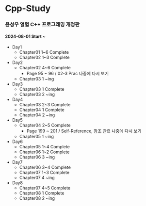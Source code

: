 # Cpp-Study

### 윤성우 열혈 C++ 프로그래밍 개정판

#### 2024-08-01 Start ~ 

- Day1
  - Chapter01 1~6 Complete
  - Chapter02 1~3 Complete
- Day2
  - Chapter02 4~6 Complete
      - Page 95 ~ 96 / 02-3 Prac 나중에 다시 보기
  - Chapter03 1 ~ing
- Day3
  - Chapter03 1 Complete
  - Chapter03 2 ~ing
- Day4
  - Chapter03 2~3 Complete
  - Chapter04 1 Complete
  - Chapter04 2 ~ing
- Day5
  - Chapter04 2~5 Complete
    - Page 199 ~ 201 / Self-Reference, 참조 관련 나중에 다시 보기
  - Chapter05 1 ~ing
- Day6
  - Chapter05 1~4 Complete
  - Chapter06 1~2 Complete
  - Chapter06 3 ~ing
- Day7
  - Chapter06 3~4 Complete
  - Chapter07 1~3 Complete
  - Chapter07 4 ~ing
- Day8
  - Chapter07 4~5 Complete
  - Chapter08 1 Complete
  - Chapter08 2 ~ing
